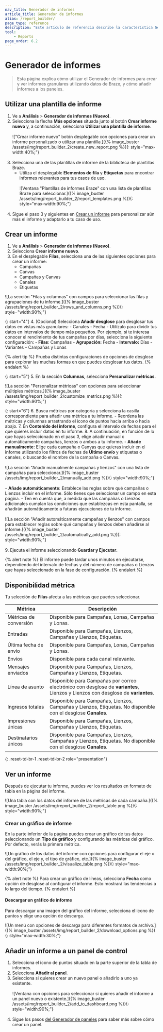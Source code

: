 ```yaml
---
nav_title: Generador de informes
article_title: Generador de informes
alias: /report_builder/
page_type: reference
description: "Este artículo de referencia describe la característica Generador de informes."
tool:
    - Reports
page_order: 6.2
---
```


# Generador de informes

> Esta página explica cómo utilizar el Generador de informes para crear y ver informes granulares utilizando datos de Braze, y cómo añadir informes a los paneles.

## Utilizar una plantilla de informe

1. Ve a **Análisis** > **Generador de informes (Nuevo)**.
2. Selecciona la flecha **Más opciones** situada junto al botón **Crear informe nuevo** y, a continuación, selecciona **Utilizar una plantilla de informe**.<br><br>!["Crear informe nuevo" botón desplegable con opciones para crear un informe personalizado o utilizar una plantilla.]({% image_buster /assets/img/report_builder_2/create_new_report.png %}){: style="max-width:40%;"}<br><br>
3. Selecciona una de las plantillas de informe de la biblioteca de plantillas Braze.
    - Utiliza el desplegable **Elementos de fila** y **Etiquetas** para encontrar informes relevantes para tus casos de uso.<br><br>![Ventana "Plantillas de informes Braze" con una lista de plantillas Braze para seleccionar.]({% image_buster /assets/img/report_builder_2/report_templates.png %}){: style="max-width:90%;"}<br><br>
4. Sigue el paso 3 y siguientes en [Crear un informe](#creating-a-report) para personalizar aún más el informe y adaptarlo a tu caso de uso.

## Crear un informe

1. Ve a **Análisis** > **Generador de informes (Nuevo)**.
2. Selecciona **Crear informe nuevo**.
3. En el desplegable **Filas**, selecciona una de las siguientes opciones para crear un informe:
    - Campañas
    - Canvas
    - Campañas y Canvas
    - Canales
    - Etiquetas

![La sección "Filas y columnas" con campos para seleccionar las filas y agrupaciones de tu informe.]({% image_buster /assets/img/report_builder_2/rows_and_columns.png %}){: style="width:90%;"}

{: start="4"}
4\. (Opcional) Selecciona **Añadir desglose** para desglosar tus datos en vistas más granulares:
    \- Canales
    \- Fecha
        \- Utilízalo para dividir tus datos en intervalos de tiempo más pequeños. Por ejemplo, si te interesa conocer el rendimiento de tus campañas por días, selecciona la siguiente configuración:
            - **Filas**: Campañas
            - **Agrupación:** Fecha
            - **Intervalo:** Días
    \- Variantes
    \- Campañas y Lonas

{% alert tip %}
Prueba distintas configuraciones de opciones de desglose para explorar las [muchas formas en que puedes desglosar tus datos](#metrics-availability).
{% endalert %}

{: start="5"}
5\. En la sección **Columnas**, selecciona **Personalizar métricas**.

![La sección "Personalizar métricas" con opciones para seleccionar múltiples métricas.]({% image_buster /assets/img/report_builder_2/customize_metrics.png %}){: style="width:90%;"}

{: start="6"}
6\. Busca métricas por categoría y selecciona la casilla correspondiente para añadir una métrica a tu informe.
    \- Reordena las métricas y columnas arrastrando el icono de puntos hacia arriba o hacia abajo.
7\. En **Contenido del informe**, configura el intervalo de fechas para el que quieres incluir datos en tu informe.
8\. A continuación, en función de lo que hayas seleccionado en el paso 3, elige añadir manual o automáticamente campañas, lienzos o ambos a tu informe.
    - **Añade manualmente:** Elige cada campaña o Canvas que quieras incluir en el informe utilizando los filtros de fechas de **Último envío** y etiquetas o canales, o buscando el nombre de la campaña o Canvas.<br><br>![La sección "Añadir manualmente campañas y lienzos" con una lista de campañas para seleccionar.]({% image_buster /assets/img/report_builder_2/manually_add.png %}){: style="width:90%;"}<br><br>
    - **Añade automáticamente:** Establece las reglas sobre qué campañas o Lienzos incluir en el informe. Sólo tienes que seleccionar un campo en esta página.
        \- Ten en cuenta que, a medida que las campañas o Lienzos adicionales cumplan las condiciones que establezcas en esta pantalla, se añadirán automáticamente a futuras ejecuciones de tu informe.<br><br>![La sección "Añadir automáticamente campañas y lienzos" con campos para establecer reglas sobre qué campañas y lienzos deben añadirse al informe.]({% image_buster /assets/img/report_builder_2/automatically_add.png %}){: style="width:90%;"}<br><br>
9\. Ejecuta el informe seleccionando **Guardar y Ejecutar**.

{% alert note %}
El informe puede tardar unos minutos en ejecutarse, dependiendo del intervalo de fechas y del número de campañas o Lienzos que hayas seleccionado en la fase de configuración.
{% endalert %}

## Disponibilidad métrica

Tu selección de **Filas** afecta a las métricas que puedes seleccionar.

| Métrica | Descripción |
| --- | --- |
| Métricas de conversión | Disponible para Campañas, Lonas, Campañas y Lonas. |
| Entradas | Disponible para Campañas, Lienzos, Campañas y Lienzos, Etiquetas. |
| Última fecha de envío | Disponible para Campañas, Lonas, Campañas y Lonas. |
| Envíos | Disponible para cada canal relevante. |
| Mensajes enviados | Disponible para Campañas, Lienzos, Campañas y Lienzos, Etiquetas. |
| Línea de asunto | Disponible para Campañas por correo electrónico con desglose de **variantes**, Lienzos y Lienzos con desglose de **variantes**. |
| Ingresos totales | Disponible para Campañas, Lienzos, Campañas y Lienzos, Etiquetas. No disponible con el desglose **Canales**. |
| Impresiones únicas | Disponible para Campañas, Lienzos, Campañas y Lienzos, Etiquetas. |
| Destinatarios únicos | Disponible para Campañas, Lienzos, Campañas y Lienzos, Etiquetas. No disponible con el desglose **Canales**. |
{: .reset-td-br-1 .reset-td-br-2 role="presentation"}

## Ver un informe

Después de ejecutar tu informe, puedes ver los resultados en formato de tabla en la página del informe. 

![Una tabla con los datos del informe de las métricas de cada campaña.]({% image_buster /assets/img/report_builder_2/report_table.png %}){: style="width:90%;"}

### Crear un gráfico de informe

En la parte inferior de la página puedes crear un gráfico de tus datos seleccionando un **Tipo de gráfico** y configurando las métricas del gráfico. Por defecto, verás la primera métrica.

![Un gráfico de los datos del informe con opciones para configurar el eje x del gráfico, el eje y, el tipo de gráfico, etc.]({% image_buster /assets/img/report_builder_2/visualize_table.png %}){: style="max-width:90%;"}

{% alert note %}
Para crear un gráfico de líneas, selecciona **Fecha** como opción de desglose al configurar el informe. Esto mostrará las tendencias a lo largo del tiempo.
{% endalert %}

#### Descargar un gráfico de informe

Para descargar una imagen del gráfico del informe, selecciona el icono de puntos y elige una opción de descarga.

![Un menú con opciones de descarga para diferentes formatos de archivo.]({% image_buster /assets/img/report_builder_2/download_options.png %}){: style="max-width:30%;"}

## Añadir un informe a un panel de control

1. Selecciona el icono de puntos situado en la parte superior de la tabla de informes.
2. Selecciona **Añadir al panel**.
3. Selecciona si quieres crear un nuevo panel o añadirlo a uno ya existente.<br><br>![Ventana con opciones para seleccionar si quieres añadir el informe a un panel nuevo o existente.]({% image_buster /assets/img/report_builder_2/add_to_dashboard.png %}){: style="width:90%;"}<br><br>
4. Sigue los pasos [del Generador de paneles]({{site.baseurl}}/user_guide/analytics/reporting/dashboard_builder/) para saber más sobre cómo crear un panel.

